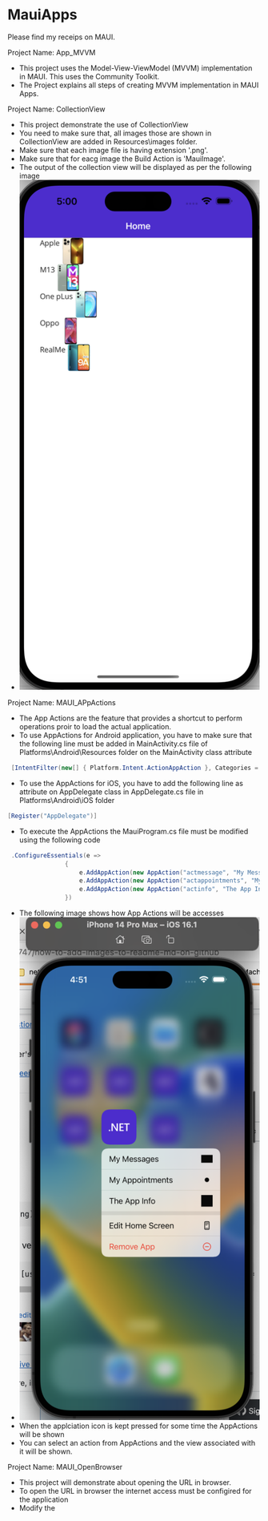 # MauiApps

Please find my receips on MAUI. 

Project Name: App_MVVM
  - This project uses the Model-View-ViewModel (MVVM) implementation in MAUI. This uses the Community Toolkit.  
  - The Project explains all steps of creating MVVM implementation in MAUI Apps.
  
  
Project Name: CollectionView 
  - This project demonstrate the use of CollectionView
  - You need to make sure that, all images those are shown in CollectionView are added in Resources\images folder.
  - Make sure that each image file is having extension '.png'.
  - Make sure that for eacg image the Build Action is 'MauiImage'.
  - The output of the collection view will be displayed as per the following image
  - ![alt text](https://github.com/maheshsabnis/MauiApps/blob/main/collectionview.png?raw=true) 


Project Name: MAUI_APpActions
  - The App Actions are the feature that provides a shortcut to perform operations proir to load the actual application.
  - To use AppActions for Android application, you have to make sure that the following line must be added in MainActivity.cs file of Platforms\Android\Resources folder on the MainActivity class attribute
```` csharp
 [IntentFilter(new[] { Platform.Intent.ActionAppAction }, Categories = new[] { Android.Content.Intent.CategoryDefault })]
````
  - To use the AppActions for iOS, you have to add the following line as attribute on AppDelegate class in AppDelegate.cs file in Platforms\Android\iOS folder
```` csharp
[Register("AppDelegate")]
````
  - To execute the AppActions the MauiProgram.cs file must be modified using the following code
```` csharp
 .ConfigureEssentials(e =>
                {
                    e.AddAppAction(new AppAction("actmessage", "My Messages", icon: "messages"));
                    e.AddAppAction(new AppAction("actappointments", "My Appointments", icon: "calende   r"));
                    e.AddAppAction(new AppAction("actinfo", "The App Info", icon: "appinfo"));
                })
````

  - The following image shows how App Actions will be accesses
  - ![alt text](https://github.com/maheshsabnis/MauiApps/blob/main/appactions.png?raw=true) 
  - When the applciation icon is kept pressed for some time the AppActions will be shown
  - You can select an action from AppActions and the view associated with it will be shown.
  
  
 Project Name:  MAUI_OpenBrowser
 - This project will demonstrate about opening the URL in browser.
 - To open the URL in browser the internet access must be configired for the application
 - Modify the  
